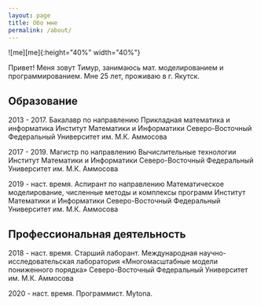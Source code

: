 ```yaml
---
layout: page
title: Обо мне
permalink: /about/
---
```

![me][me]{:height="40%" width="40%"}

Привет! Меня зовут Тимур, занимаюсь мат. моделированием и программированием. Мне 25 лет, проживаю в г. Якутск.

## Образование

2013 - 2017.
Бакалавр по направлению Прикладная математика и информатика
Институт Математики и Информатики
Северо-Восточный Федеральный Университет им. М.К. Аммосова

2017 - 2019.
Магистр по направлению Вычислительные технологии
Институт Математики и Информатики
Северо-Восточный Федеральный Университет им. М.К. Аммосова

2019 - наст. время.
Аспирант по направлению Математическое моделирование, численные методы и комплексы программ
Институт Математики и Информатики
Северо-Восточный Федеральный Университет им. М.К. Аммосова

## Профессиональная деятельность

2018 - наст. время.
Старший лаборант. 
Международная научно-исследовательская лаборатория «Многомасштабные модели пониженного порядка»
Северо-Восточный Федеральный Университет им. М.К. Аммосова

2020 - наст. время.
Программист.
Mytona.